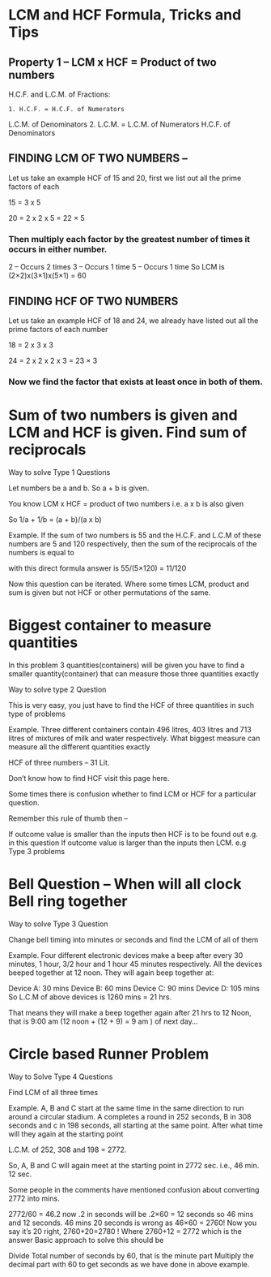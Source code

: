 # LCM and HCF Formula, Tricks and Tips
## Property 1 – LCM x HCF = Product of two numbers

H.C.F. and L.C.M. of Fractions:

    1. H.C.F. =	H.C.F. of Numerators
L.C.M. of Denominators
    2. L.C.M. =	L.C.M. of Numerators
H.C.F. of Denominators

## FINDING LCM OF TWO NUMBERS –
Let us take an example HCF of 15 and 20, first we list out all the prime factors of each

15 = 3 x 5

20 = 2 x 2 x 5 = 22 × 5

### Then multiply each factor by the greatest number of times it occurs in either number.

2 – Occurs 2 times
3 – Occurs 1 time
5 – Occurs 1 time
So LCM is (2×2)x(3×1)x(5×1) = 60

## FINDING HCF OF TWO NUMBERS
Let us take an example HCF of 18 and 24, we already have listed out all the prime factors of each number

18 = 2 x 3 x 3

24 = 2 x 2 x 2 x 3 = 23 × 3

### Now we find the factor that exists at least once in both of them.


# Sum of two numbers is given and LCM and HCF is given. Find sum of reciprocals

Way to solve Type 1 Questions

Let numbers be a and b. So a + b is given. 

You know LCM x HCF = product of two numbers i.e. a x b is also given

So 1/a + 1/b = (a + b)/(a x b)

Example. If the sum of two numbers is 55 and the H.C.F. and L.C.M of these numbers are 5 and 120 respectively, then the sum of the reciprocals of the numbers is equal to

with this direct formula answer is 55/(5×120) = 11/120

Now this question can be iterated. Where some times LCM, product and sum is given but not HCF or other permutations of the same.

# Biggest container to measure quantities

In this problem 3 quantities(containers) will be given you have to find a smaller quantity(container) that can measure those three quantities exactly

Way to solve type 2 Question

This is very easy, you just have to find the HCF of three quantities in such type of problems

Example.  Three different containers contain 496 litres, 403 litres and 713 litres of mixtures of milk and water respectively. What biggest measure can measure all the different quantities exactly

HCF of three numbers – 31 Lit.

Don’t know how to find HCF visit this page here.

Some times there is confusion whether to find LCM or HCF for a particular question.

Remember this rule of thumb then –

If outcome value is smaller than the inputs then HCF is to be found out e.g. in this question
If outcome value is larger than the inputs then LCM. e.g Type 3 problems

# Bell Question – When will all clock Bell ring together

Way to solve Type 3 Question

Change bell timing into minutes or seconds and find the LCM of all of them

Example. Four different electronic devices make a beep after every 30 minutes, 1 hour, 3/2 hour and 1 hour 45 minutes respectively. All the devices beeped together at 12 noon. They will again beep together at:

Device A: 30 mins
Device B: 60 mins
Device C: 90 mins
Device D: 105 mins
So L.C.M of above devices is 1260 mins = 21 hrs.

That means they will make a beep together again after 21 hrs to 12 Noon, that is 9:00 am (12 noon + (12 + 9) = 9 am ) of next day…


# Circle based Runner Problem

Way to Solve Type 4 Questions

Find LCM of all three times

Example. A, B and C start at the same time in the same direction to run around a circular stadium. A completes a round in 252 seconds, B in 308 seconds and c in 198 seconds, all starting at the same point. After what time will they again at the starting point

L.C.M. of 252, 308 and 198 = 2772.

So, A, B and C will again meet at the starting point in 2772 sec. i.e., 46 min. 12 sec.

Some people in the comments have mentioned confusion about converting 2772 into mins.

2772/60 = 46.2 now .2 in seconds will be .2×60 = 12 seconds so 46 mins and 12 seconds.
46 mins 20 seconds is wrong as 46×60 = 2760! Now you say it’s 20 right, 2760+20=2780 ! Where 2760+12 = 2772 which is the answer
Basic approach to solve this should be

Divide Total number of seconds by 60, that is the minute part
Multiply the decimal part with 60 to get seconds as we have done in above example.
